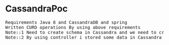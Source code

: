 # CassandraPoc

<pre>
Requirements Java 8 and CassandraDB and spring
Written CURD operations By using above requirements
Note::1 Need to create schema in Cassandra and we need to create the required tables in specified schema
Note::2 By using controller i stored some data in Cassandra DB and i wrote some operatios to get the details
</pre>
